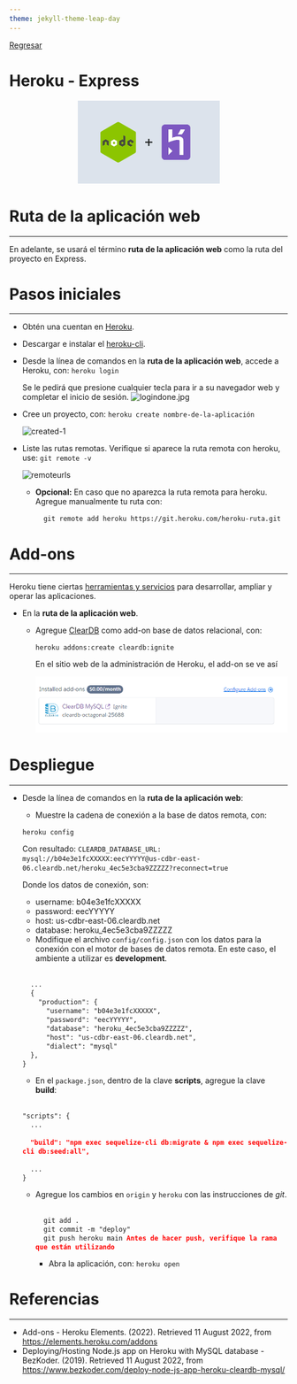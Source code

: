 ```yaml
---
theme: jekyll-theme-leap-day
---
```


[Regresar](/DAWM/)

Heroku - Express
================

  <p align="center">
    <img width="257" height="150" src="imagenes/heroku_express.webp">
  </p>

Ruta de la aplicación web
=========================

* * *

En adelante, se usará el término **ruta de la aplicación web** como la ruta del proyecto en Express.


Pasos iniciales
===============

* * *

* Obtén una cuentan en [Heroku](https://signup.heroku.com/login).
* Descargar e instalar el [heroku-cli](https://devcenter.heroku.com/articles/heroku-cli#download-and-install).
* Desde la línea de comandos en la **ruta de la aplicación web**, accede a Heroku, con: ```heroku login```

    Se le pedirá que presione cualquier tecla para ir a su navegador web y completar el inicio de sesión.
    ![logindone.jpg](./imagenes/logindone.JPG)

* Cree un proyecto, con: ```heroku create nombre-de-la-aplicación```

    ![created-1](./imagenes/created-1.JPG)

* Liste las rutas remotas. Verifique si aparece la ruta remota con heroku, use: ```git remote -v```

    ![remoteurls](./imagenes/remoteurls.JPG)

  + **Opcional:** En caso que no aparezca la ruta remota para heroku. Agregue manualmente tu ruta con: 
    
    ```
      git remote add heroku https://git.heroku.com/heroku-ruta.git
    ```


Add-ons
======

* * *

Heroku tiene ciertas [herramientas y servicios](https://elements.heroku.com/addons) para desarrollar, ampliar y operar las aplicaciones.

* En la **ruta de la aplicación web**. 
  
  + Agregue [ClearDB](https://elements.heroku.com/addons/cleardb) como add-on base de datos relacional, con:

    ```
    heroku addons:create cleardb:ignite
    ```
    
    En el sitio web de la administración de Heroku, el add-on se ve así

    <p align="center">
      <img src="imagenes/cleardb.png">
    </p>


Despliegue 
==========

* * *

* Desde la línea de comandos en la **ruta de la aplicación web**:

  + Muestre la cadena de conexión a la base de datos remota, con:
    
  ```
  heroku config 
  ```

  Con resultado: `CLEARDB_DATABASE_URL: mysql://b04e3e1fcXXXXX:eecYYYYY@us-cdbr-east-06.cleardb.net/heroku_4ec5e3cba9ZZZZZ?reconnect=true`

  Donde los datos de conexión, son:

  - username: b04e3e1fcXXXXX
  - password: eecYYYYY
  - host: us-cdbr-east-06.cleardb.net
  - database: heroku_4ec5e3cba9ZZZZZ

  + Modifique el archivo `config/config.json` con los datos para la conexión con el motor de bases de datos remota. En este caso, el ambiente a utilizar es **development**.

  <pre><code>
    ...
    {
      "production": {
        "username": "b04e3e1fcXXXXX",
        "password": "eecYYYYY",
        "database": "heroku_4ec5e3cba9ZZZZZ",
        "host": "us-cdbr-east-06.cleardb.net",
        "dialect": "mysql"
    },
  }
  </code></pre>

  * En el `package.json`, dentro de la clave **scripts**, agregue la clave **build**:

  <pre><code>
  "scripts": {  
    ...
    <b style="color:red">
    "build": "npm exec sequelize-cli db:migrate & npm exec sequelize-cli db:seed:all", 
    </b>
    ...
  }  
  </code></pre>  

  + Agregue los cambios en `origin` y `heroku` con las instrucciones de *git*.

    <pre><code>
      git add .
      git commit -m "deploy"
      git push heroku main <b style="color: red">Antes de hacer push, verifique la rama que están utilizando</b>
    </code></pre>

    - Abra la aplicación, con: ```heroku open```


Referencias 
===========

* * *

* Add-ons - Heroku Elements. (2022). Retrieved 11 August 2022, from https://elements.heroku.com/addons
* Deploying/Hosting Node.js app on Heroku with MySQL database - BezKoder. (2019). Retrieved 11 August 2022, from https://www.bezkoder.com/deploy-node-js-app-heroku-cleardb-mysql/